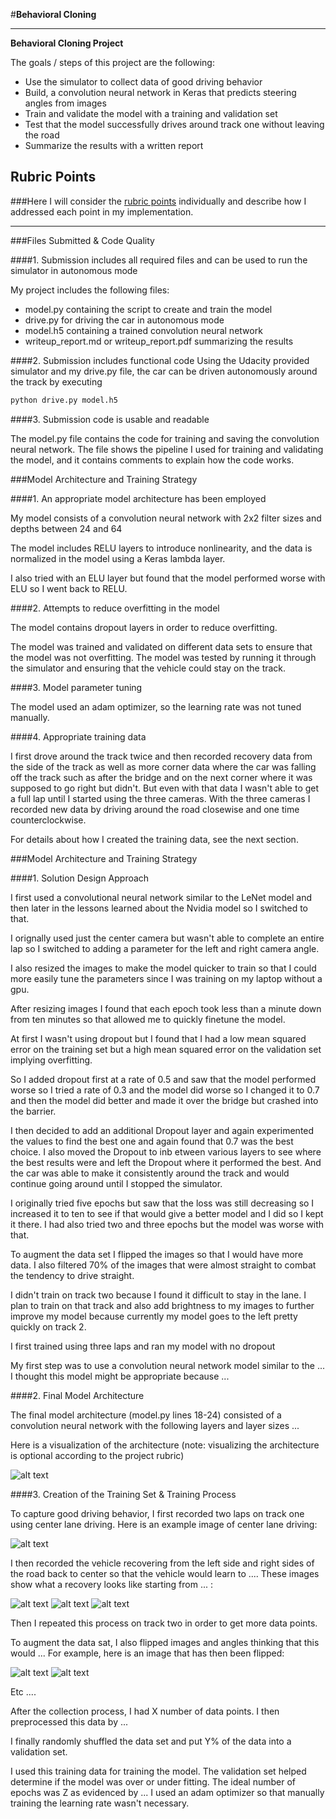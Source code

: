 #**Behavioral Cloning** 


---

**Behavioral Cloning Project**

The goals / steps of this project are the following:
* Use the simulator to collect data of good driving behavior
* Build, a convolution neural network in Keras that predicts steering angles from images
* Train and validate the model with a training and validation set
* Test that the model successfully drives around track one without leaving the road
* Summarize the results with a written report


[//]: # (Image References)

[image1]: ./examples/placeholder.png "Model Visualization"
[image2]: ./examples/placeholder.png "Grayscaling"
[image3]: ./examples/placeholder_small.png "Recovery Image"
[image4]: ./examples/placeholder_small.png "Recovery Image"
[image5]: ./examples/placeholder_small.png "Recovery Image"
[image6]: ./examples/placeholder_small.png "Normal Image"
[image7]: ./examples/placeholder_small.png "Flipped Image"

## Rubric Points
###Here I will consider the [rubric points](https://review.udacity.com/#!/rubrics/432/view) individually and describe how I addressed each point in my implementation.  

---
###Files Submitted & Code Quality

####1. Submission includes all required files and can be used to run the simulator in autonomous mode

My project includes the following files:
* model.py containing the script to create and train the model
* drive.py for driving the car in autonomous mode
* model.h5 containing a trained convolution neural network 
* writeup_report.md or writeup_report.pdf summarizing the results

####2. Submission includes functional code
Using the Udacity provided simulator and my drive.py file, the car can be driven autonomously around the track by executing 
```sh
python drive.py model.h5
```

####3. Submission code is usable and readable

The model.py file contains the code for training and saving the convolution neural network. The file shows the pipeline I used for training and validating the model, and it contains comments to explain how the code works.

###Model Architecture and Training Strategy

####1. An appropriate model architecture has been employed

My model consists of a convolution neural network with 2x2 filter sizes and depths between 24 and 64 

The model includes RELU layers to introduce nonlinearity, and the data is normalized in the model using a Keras lambda layer. 

I also tried with an ELU layer but found that the model performed worse with ELU so I went back to RELU.

####2. Attempts to reduce overfitting in the model

The model contains dropout layers in order to reduce overfitting.

The model was trained and validated on different data sets to ensure that the model was not overfitting. The model was tested by running it through the simulator and ensuring that the vehicle could stay on the track.

####3. Model parameter tuning

The model used an adam optimizer, so the learning rate was not tuned manually.

####4. Appropriate training data


I first drove around the track twice and then recorded recovery data from the side of the track as well as
more corner data where the car was falling off the track such as after the bridge and on the next corner where
it was supposed to go right but didn't. But even with that data I wasn't able to get a full lap until I started
using the three cameras. With the three cameras I recorded  new data by driving around the road closewise and 
one time counterclockwise.

For details about how I created the training data, see the next section. 

###Model Architecture and Training Strategy

####1. Solution Design Approach

I first used a convolutional neural network similar to the LeNet model and then later in the lessons learned about the Nvidia model so I switched to that.

I orignally used just the center camera but wasn't able to complete an entire lap so I switched to adding a parameter for the left and right camera angle. 

I also resized the images to make the model quicker to train so that I could more easily tune the parameters since I was training on my laptop without a gpu. 

After resizing images I found that each epoch took less than a minute down from ten minutes so that allowed me to quickly finetune the model.

At first I wasn't using dropout but I found that I had a low mean squared error on the training set but a high mean squared error on the validation set implying overfitting. 

So I added dropout first at a rate of 0.5 and saw that the model performed worse so I tried a rate of 0.3 and the model did worse so I changed it to 0.7 and then the model did better and made it over the bridge but crashed into the barrier. 

I then decided to add an additional Dropout layer  and again experimented the values to find the best one and again found that 0.7 was the best choice. I also moved the Dropout to inb etween various layers to see where the best results were and left the Dropout where it performed the best. And the car was able to make it consistently around the track and would continue going around until I stopped the simulator. 

I originally tried five epochs but saw that the loss was still decreasing so I increased it to ten to see if that would give a better model and I did so I kept it there. I had also tried two 
and three epochs but the model was worse with that.

To augment the data set I flipped the images so that I would have more data. I also filtered 70% of the images that were almost straight to combat the tendency to drive straight.

I didn't train on track two because I found it difficult to stay in the lane. I plan to train on that track and also add brightness to my images to further improve my model because currently my model goes to the left pretty quickly on track 2. 



I first trained using three laps and ran my model with no dropout 

My first step was to use a convolution neural network model similar to the ... I thought this model might be appropriate because ...



####2. Final Model Architecture

The final model architecture (model.py lines 18-24) consisted of a convolution neural network with the following layers and layer sizes ...

Here is a visualization of the architecture (note: visualizing the architecture is optional according to the project rubric)

![alt text][image1]

####3. Creation of the Training Set & Training Process

To capture good driving behavior, I first recorded two laps on track one using center lane driving. Here is an example image of center lane driving:

![alt text][image2]

I then recorded the vehicle recovering from the left side and right sides of the road back to center so that the vehicle would learn to .... These images show what a recovery looks like starting from ... :

![alt text][image3]
![alt text][image4]
![alt text][image5]

Then I repeated this process on track two in order to get more data points.

To augment the data sat, I also flipped images and angles thinking that this would ... For example, here is an image that has then been flipped:

![alt text][image6]
![alt text][image7]

Etc ....

After the collection process, I had X number of data points. I then preprocessed this data by ...


I finally randomly shuffled the data set and put Y% of the data into a validation set. 

I used this training data for training the model. The validation set helped determine if the model was over or under fitting. The ideal number of epochs was Z as evidenced by ... I used an adam optimizer so that manually training the learning rate wasn't necessary.
